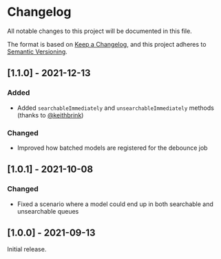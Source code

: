 # Changelog

All notable changes to this project will be documented in this file.

The format is based on [Keep a Changelog](https://keepachangelog.com/en/1.0.0/),
and this project adheres to [Semantic Versioning](https://semver.org/spec/v2.0.0.html).

## [1.1.0] - 2021-12-13

### Added

- Added `searchableImmediately` and `unsearchableImmediately` methods (thanks to [@keithbrink](https://github.com/keithbrink))

### Changed

- Improved how batched models are registered for the debounce job

## [1.0.1] - 2021-10-08

### Changed

- Fixed a scenario where a model could end up in both searchable and unsearchable queues

## [1.0.0] - 2021-09-13

Initial release.
